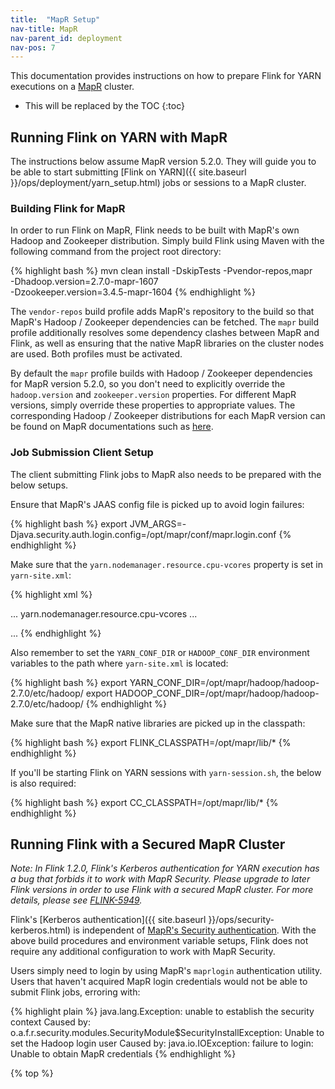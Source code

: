 ```yaml
---
title:  "MapR Setup"
nav-title: MapR
nav-parent_id: deployment
nav-pos: 7
---
```

<!--
Licensed to the Apache Software Foundation (ASF) under one
or more contributor license agreements.  See the NOTICE file
distributed with this work for additional information
regarding copyright ownership.  The ASF licenses this file
to you under the Apache License, Version 2.0 (the
"License"); you may not use this file except in compliance
with the License.  You may obtain a copy of the License at

  http://www.apache.org/licenses/LICENSE-2.0

Unless required by applicable law or agreed to in writing,
software distributed under the License is distributed on an
"AS IS" BASIS, WITHOUT WARRANTIES OR CONDITIONS OF ANY
KIND, either express or implied.  See the License for the
specific language governing permissions and limitations
under the License.
-->

This documentation provides instructions on how to prepare Flink for YARN
executions on a [MapR](https://mapr.com/) cluster.

* This will be replaced by the TOC
{:toc}

## Running Flink on YARN with MapR

The instructions below assume MapR version 5.2.0. They will guide you
to be able to start submitting [Flink on YARN]({{ site.baseurl }}/ops/deployment/yarn_setup.html)
jobs or sessions to a MapR cluster.

### Building Flink for MapR

In order to run Flink on MapR, Flink needs to be built with MapR's own
Hadoop and Zookeeper distribution. Simply build Flink using Maven with
the following command from the project root directory:

{% highlight bash %}
mvn clean install -DskipTests -Pvendor-repos,mapr \
    -Dhadoop.version=2.7.0-mapr-1607 \
    -Dzookeeper.version=3.4.5-mapr-1604
{% endhighlight %}

The `vendor-repos` build profile adds MapR's repository to the build so that
MapR's Hadoop / Zookeeper dependencies can be fetched. The `mapr` build
profile additionally resolves some dependency clashes between MapR and
Flink, as well as ensuring that the native MapR libraries on the cluster
nodes are used. Both profiles must be activated.

By default the `mapr` profile builds with Hadoop / Zookeeper dependencies
for MapR version 5.2.0, so you don't need to explicitly override
the `hadoop.version` and `zookeeper.version` properties.
For different MapR versions, simply override these properties to appropriate
values. The corresponding Hadoop / Zookeeper distributions for each MapR version
can be found on MapR documentations such as
[here](http://maprdocs.mapr.com/home/DevelopmentGuide/MavenArtifacts.html).

### Job Submission Client Setup

The client submitting Flink jobs to MapR also needs to be prepared with the below setups.

Ensure that MapR's JAAS config file is picked up to avoid login failures:

{% highlight bash %}
export JVM_ARGS=-Djava.security.auth.login.config=/opt/mapr/conf/mapr.login.conf
{% endhighlight %}

Make sure that the `yarn.nodemanager.resource.cpu-vcores` property is set in `yarn-site.xml`:

{% highlight xml %}
<!-- in /opt/mapr/hadoop/hadoop-2.7.0/etc/hadoop/yarn-site.xml -->

<configuration>
...

<property>
    <name>yarn.nodemanager.resource.cpu-vcores</name>
    <value>...</value>
</property>

...
</configuration>
{% endhighlight %}

Also remember to set the `YARN_CONF_DIR` or `HADOOP_CONF_DIR` environment
variables to the path where `yarn-site.xml` is located:

{% highlight bash %}
export YARN_CONF_DIR=/opt/mapr/hadoop/hadoop-2.7.0/etc/hadoop/
export HADOOP_CONF_DIR=/opt/mapr/hadoop/hadoop-2.7.0/etc/hadoop/
{% endhighlight %}

Make sure that the MapR native libraries are picked up in the classpath:

{% highlight bash %}
export FLINK_CLASSPATH=/opt/mapr/lib/*
{% endhighlight %}

If you'll be starting Flink on YARN sessions with `yarn-session.sh`, the
below is also required:

{% highlight bash %}
export CC_CLASSPATH=/opt/mapr/lib/*
{% endhighlight %}

## Running Flink with a Secured MapR Cluster

*Note: In Flink 1.2.0, Flink's Kerberos authentication for YARN execution has
a bug that forbids it to work with MapR Security. Please upgrade to later Flink
versions in order to use Flink with a secured MapR cluster. For more details,
please see [FLINK-5949](https://issues.apache.org/jira/browse/FLINK-5949).*

Flink's [Kerberos authentication]({{ site.baseurl }}/ops/security-kerberos.html) is independent of
[MapR's Security authentication](http://maprdocs.mapr.com/home/SecurityGuide/Configuring-MapR-Security.html).
With the above build procedures and environment variable setups, Flink
does not require any additional configuration to work with MapR Security.

Users simply need to login by using MapR's `maprlogin` authentication
utility. Users that haven't acquired MapR login credentials would not be
able to submit Flink jobs, erroring with:

{% highlight plain %}
java.lang.Exception: unable to establish the security context
Caused by: o.a.f.r.security.modules.SecurityModule$SecurityInstallException: Unable to set the Hadoop login user
Caused by: java.io.IOException: failure to login: Unable to obtain MapR credentials
{% endhighlight %}

{% top %}
